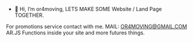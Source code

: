 - 👋 Hi, I’m or4moving, LETS MAKE SOME Website / Land Page TOGETHER.

For promotions service contact with me. MAIL: OR4MOVING@GMAIL.COM
AR.JS Functions inside your site and more futures things.
